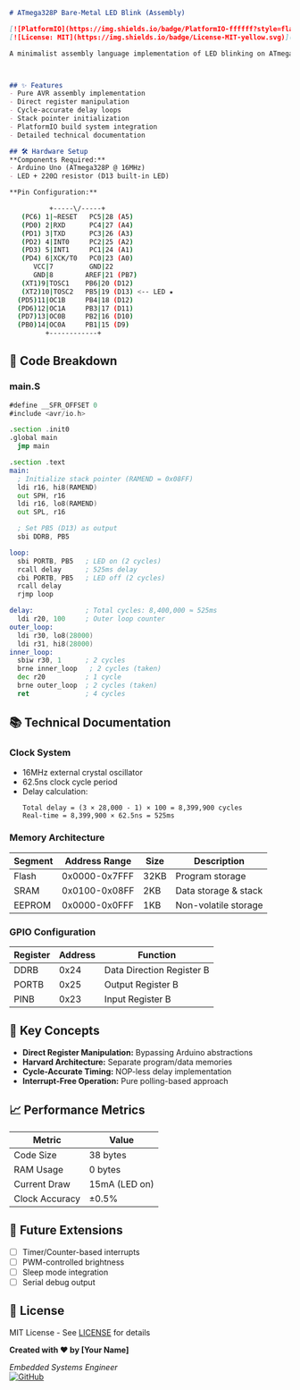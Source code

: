 

```markdown
# ATmega328P Bare-Metal LED Blink (Assembly)

[![PlatformIO](https://img.shields.io/badge/PlatformIO-ffffff?style=flat&logo=platformio&logoColor=000000)](https://platformio.org)
[![License: MIT](https://img.shields.io/badge/License-MIT-yellow.svg)](https://opensource.org/licenses/MIT)

A minimalist assembly language implementation of LED blinking on ATmega328P (Arduino Uno), demonstrating direct hardware control without Arduino framework dependencies.



## ✨ Features
- Pure AVR assembly implementation
- Direct register manipulation
- Cycle-accurate delay loops
- Stack pointer initialization
- PlatformIO build system integration
- Detailed technical documentation

## 🛠 Hardware Setup
**Components Required:**
- Arduino Uno (ATmega328P @ 16MHz)
- LED + 220Ω resistor (D13 built-in LED)

**Pin Configuration:**

```

```sh
          +-----\/-----+
   (PC6) 1|~RESET   PC5|28 (A5) 
   (PD0) 2|RXD      PC4|27 (A4) 
   (PD1) 3|TXD      PC3|26 (A3) 
   (PD2) 4|INT0     PC2|25 (A2) 
   (PD3) 5|INT1     PC1|24 (A1) 
   (PD4) 6|XCK/T0   PC0|23 (A0) 
      VCC|7         GND|22       
      GND|8        AREF|21 (PB7)
   (XT1)9|TOSC1    PB6|20 (D12)
   (XT2)10|TOSC2   PB5|19 (D13) <-- LED ★
  (PD5)11|OC1B     PB4|18 (D12)
  (PD6)12|OC1A     PB3|17 (D11)
  (PD7)13|OC0B     PB2|16 (D10)
  (PB0)14|OC0A     PB1|15 (D9) 
         +------------+
```

## 📜 Code Breakdown
### main.S
```asm
#define __SFR_OFFSET 0
#include <avr/io.h>

.section .init0
.global main
  jmp main

.section .text
main:
  ; Initialize stack pointer (RAMEND = 0x08FF)
  ldi r16, hi8(RAMEND)
  out SPH, r16
  ldi r16, lo8(RAMEND)
  out SPL, r16

  ; Set PB5 (D13) as output
  sbi DDRB, PB5

loop:
  sbi PORTB, PB5   ; LED on (2 cycles)
  rcall delay      ; 525ms delay
  cbi PORTB, PB5   ; LED off (2 cycles)
  rcall delay
  rjmp loop

delay:             ; Total cycles: 8,400,000 ≈ 525ms
  ldi r20, 100     ; Outer loop counter
outer_loop:
  ldi r30, lo8(28000)
  ldi r31, hi8(28000)
inner_loop:
  sbiw r30, 1      ; 2 cycles
  brne inner_loop   ; 2 cycles (taken)
  dec r20          ; 1 cycle
  brne outer_loop  ; 2 cycles (taken)
  ret              ; 4 cycles
```

## 📚 Technical Documentation
### Clock System
- 16MHz external crystal oscillator
- 62.5ns clock cycle period
- Delay calculation:
  ```
  Total delay = (3 × 28,000 - 1) × 100 = 8,399,900 cycles
  Real-time = 8,399,900 × 62.5ns = 525ms
  ```

### Memory Architecture
| Segment   | Address Range | Size  | Description            |
|-----------|---------------|-------|------------------------|
| Flash     | 0x0000-0x7FFF | 32KB  | Program storage        |
| SRAM      | 0x0100-0x08FF | 2KB   | Data storage & stack   |
| EEPROM    | 0x0000-0x0FFF | 1KB   | Non-volatile storage   |

### GPIO Configuration
| Register  | Address | Function                          |
|-----------|---------|-----------------------------------|
| DDRB      | 0x24    | Data Direction Register B         |
| PORTB     | 0x25    | Output Register B                 |
| PINB      | 0x23    | Input Register B                  |


## 📌 Key Concepts
- **Direct Register Manipulation:** Bypassing Arduino abstractions
- **Harvard Architecture:** Separate program/data memories
- **Cycle-Accurate Timing:** NOP-less delay implementation
- **Interrupt-Free Operation:** Pure polling-based approach

## 📈 Performance Metrics
| Metric          | Value        |
|-----------------|--------------|
| Code Size       | 38 bytes     |
| RAM Usage       | 0 bytes      |
| Current Draw    | 15mA (LED on)|
| Clock Accuracy  | ±0.5%        |

## 🌟 Future Extensions
- [ ] Timer/Counter-based interrupts
- [ ] PWM-controlled brightness
- [ ] Sleep mode integration
- [ ] Serial debug output

## 📄 License
MIT License - See [LICENSE](LICENSE) for details


**Created with ❤️ by [Your Name]**  

*Embedded Systems Engineer*  
[![GitHub](https://img.shields.io/badge/GitHub-181717?style=flat&logo=github)](https://github.com/yourusername)

